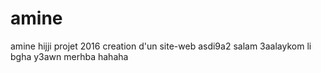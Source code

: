 # amine
amine hijji projet 2016 creation d'un site-web
asdi9a2 salam 3aalaykom li bgha y3awn merhba hahaha
